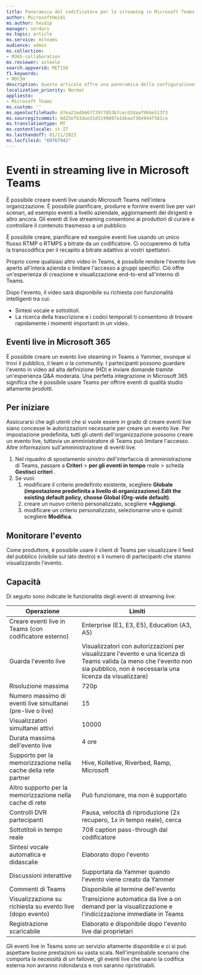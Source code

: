 ```yaml
---
title: Panoramica del codificatore per lo streaming in Microsoft Teams
author: MicrosoftHeidi
ms.author: heidip
manager: serdars
ms.topic: article
ms.service: msteams
audience: admin
ms.collection:
- M365-collaboration
ms.reviewer: asteele
search.appverid: MET150
f1.keywords:
- NOCSH
description: Questo articolo offre una panoramica della configurazione RTMP basata su codificatore per gli eventi di streaming di Microsoft Teams.
localization_priority: Normal
appliesto:
- Microsoft Teams
ms.custom: ''
ms.openlocfilehash: d7ea21edb6677397785367cecd3daaf9bbe513f3
ms.sourcegitcommit: 0d25efb3dae31d5199807a14baaf30e944f561ce
ms.translationtype: MT
ms.contentlocale: it-IT
ms.lasthandoff: 01/11/2023
ms.locfileid: "69767942"
---
```

# <a name="live-streaming-events-in-microsoft-teams"></a>Eventi in streaming live in Microsoft Teams

È possibile creare eventi live usando Microsoft Teams nell'intera organizzazione. È possibile pianificare, produrre e fornire eventi live per vari scenari, ad esempio eventi a livello aziendale, aggiornamenti dei dirigenti e altro ancora. Gli eventi di live streaming consentono ai produttori di curare e controllare il contenuto trasmesso a un pubblico.

È possibile creare, pianificare ed eseguire eventi live usando un unico flusso RTMP o RTMPS a bitrate da un codificatore. Ci occuperemo di tutta la transcodifica per il recapito a bitrate adattivo ai vostri spettatori.

Proprio come qualsiasi altro video in Teams, è possibile rendere l'evento live aperto all'intera azienda o limitare l'accesso a gruppi specifici. Ciò offre un'esperienza di creazione e visualizzazione end-to-end all'interno di Teams.

Dopo l'evento, il video sarà disponibile su richiesta con funzionalità intelligenti tra cui:

- Sintesi vocale e sottotitoli.
- La ricerca della trascrizione e i codici temporali ti consentono di trovare rapidamente i momenti importanti in un video.

## <a name="live-events-in-microsoft-365"></a>Eventi live in Microsoft 365

È possibile creare un evento live steaming in Teams o Yammer, ovunque si trovi il pubblico, il team o la community. I partecipanti possono guardare l'evento in video ad alta definizione (HD) e inviare domande tramite un'esperienza Q&A moderata. Una perfetta integrazione in Microsoft 365 significa che è possibile usare Teams per offrire eventi di qualità studio altamente prodotti.

## <a name="get-started"></a>Per iniziare

Assicurarsi che agli utenti che si vuole essere in grado di creare eventi live siano concesse le autorizzazioni necessarie per creare un evento live. Per impostazione predefinita, tutti gli utenti dell'organizzazione possono creare un evento live, tuttavia un amministratore di Teams può limitare l'accesso. Altre informazioni sull'amministrazione di eventi live.

1. Nel riquadro di spostamento sinistro dell'interfaccia di amministrazione di Teams, passare a **Criteri** > **per gli eventi in tempo** reale > scheda **Gestisci criteri** .
1. Se vuoi:
    1. modificare il criterio predefinito esistente, scegliere **Globale (impostazione predefinita a livello di organizzazione).Edit the existing default policy, choose Global (Org-wide default)**.
    1. creare un nuovo criterio personalizzato, scegliere **+Aggiungi**.
    1. modificare un criterio personalizzato, selezionarne uno e quindi scegliere **Modifica**.

## <a name="monitor-your-event"></a>Monitorare l'evento

Come produttore, è possibile usare il client di Teams per visualizzare il feed del pubblico (visibile sul lato destro) e il numero di partecipanti che stanno visualizzando l'evento.

## <a name="capabilities"></a>Capacità

Di seguito sono indicate le funzionalità degli eventi di streaming live:

|Operazione                                            |Limiti                                                               |
|-----------------------------------------------------|---------------------------------------------------------------------|
|Creare eventi live in Teams (con codificatore esterno)  |Enterprise (E1, E3, E5), Education (A3, A5)                          |
|Guarda l'evento live                                     |Visualizzatori con autorizzazioni per visualizzare l'evento e una licenza di Teams valida (a meno che l'evento non sia pubblico, non è necessaria una licenza da visualizzare) |
|Risoluzione massima                                   |720p                                                                 |
|Numero massimo di eventi live simultanei (pre-live o live) |15                                                                   |
|Visualizzatori simultanei attivi                            |10000                                                                |
|Durata massima dell'evento live                         |4 ore                                                              |
|Supporto per la memorizzazione nella cache della rete partner                      |Hive, Kolletive, Riverbed, Ramp, Microsoft                          |
|Altro supporto per la memorizzazione nella cache di rete                        |Può funzionare, ma non è supportato                                        |
|Controlli DVR partecipanti                                |Pausa, velocità di riproduzione (2x recupero, 1x in tempo reale), cerca                |
|Sottotitoli in tempo reale                                   |708 caption pass-through dal codificatore                                |
|Sintesi vocale automatica e didascalie                |Elaborato dopo l'evento                                            |
|Discussioni interattive                              |Supportata da Yammer quando l'evento viene creato da Yammer           |
|Commenti di Teams                                       |Disponibile al termine dell'evento                                       |
|Visualizzazione su richiesta su evento live (dopo evento)        |Transizione automatica da live a on demand per la visualizzazione e l'indicizzazione immediate in Teams |
|Registrazione scaricabile                               |Elaborato e disponibile dopo l'evento live dai proprietari               |

Gli eventi live in Teams sono un servizio altamente disponibile e ci si può aspettare buone prestazioni su vasta scala. Nell'improbabile scenario che comporta la necessità di un failover, gli eventi live che usano la codifica esterna non avranno ridondanza e non saranno ripristinabili.
